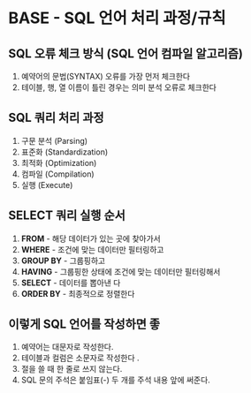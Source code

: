 # BASE - SQL 언어 처리 과정/규칙

## SQL 오류 체크 방식 \(SQL 언어 컴파일 알고리즘\)

1. 예약어의 문법\(SYNTAX\) 오류를 가장 먼저 체크한다
2. 테이블, 행, 열 이름이 틀린 경우는 의미 분석 오류로 체크한다 

## SQL 쿼리 처리 과정

1. 구문 분석 \(Parsing\) 
2. 표준화 \(Standardization\) 
3. 최적화 \(Optimization\) 
4. 컴파일 \(Compilation\) 
5. 실행 \(Execute\) 

## SELECT 쿼리 실행 순서

1. **FROM** - 해당 데이터가 있는 곳에 찾아가서 
2. **WHERE** - 조건에 맞는 데이터만 필터링하고 
3. **GROUP BY** - 그룹핑하고 
4. **HAVING** - 그룹핑한 상태에 조건에 맞는 데이터만 필터링해서
5. **SELECT** - 데이터를 뽑아낸 다
6. **ORDER BY** - 최종적으로 정렬한다 

## 이렇게 SQL 언어를 작성하면 좋

1. 예약어는 대문자로 작성한다.
2. 테이블과 컬럼은 소문자로 작성한다 .
3. 절을 쓸 때 한 줄로 쓰지 않는다.
4. SQL 문의 주석은 붙임표\(-\) 두 개를 주석 내용 앞에 써준다.

